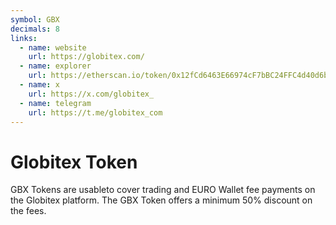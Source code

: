```yaml
---
symbol: GBX
decimals: 8
links:
  - name: website
    url: https://globitex.com/
  - name: explorer
    url: https://etherscan.io/token/0x12fCd6463E66974cF7bBC24FFC4d40d6bE458283
  - name: x
    url: https://x.com/globitex_
  - name: telegram
    url: https://t.me/globitex_com
---
```


# Globitex Token

GBX Tokens are usableto cover trading and EURO Wallet fee payments on the Globitex platform. The GBX Token offers a minimum 50% discount on the fees.
